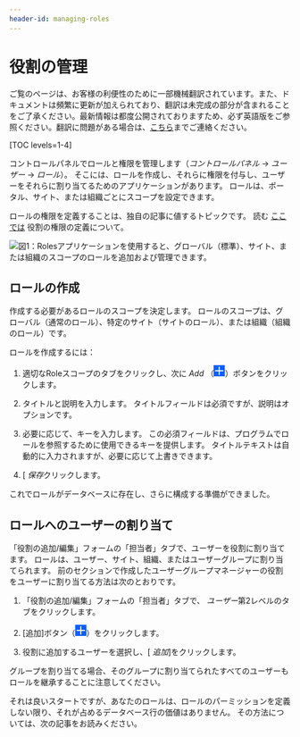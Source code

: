```yaml
---
header-id: managing-roles
---
```


# 役割の管理

<p class="alert alert-info"><span class="wysiwyg-color-blue120">ご覧のページは、お客様の利便性のために一部機械翻訳されています。また、ドキュメントは頻繁に更新が加えられており、翻訳は未完成の部分が含まれることをご了承ください。最新情報は都度公開されておりますため、必ず英語版をご参照ください。翻訳に問題がある場合は、<a href="mailto:support-content-jp@liferay.com">こちら</a>までご連絡ください。</span></p>

[TOC levels=1-4]

コントロールパネルでロールと権限を管理します（*コントロールパネル* → *ユーザー* → *ロール*）。 そこには、ロールを作成し、それらに権限を付与し、ユーザーをそれらに割り当てるためのアプリケーションがあります。 ロールは、ポータル、サイト、または組織ごとにスコープを設定できます。

ロールの権限を定義することは、独自の記事に値するトピックです。 読む [ここでは](/docs/7-1/user/-/knowledge_base/u/defining-role-permissions) 役割の権限の定義について。

![図1：Rolesアプリケーションを使用すると、グローバル（標準）、サイト、または組織のスコープのロールを追加および管理できます。](../../../images/roles-app.png)

## ロールの作成

作成する必要があるロールのスコープを決定します。 ロールのスコープは、グローバル（通常のロール）、特定のサイト（サイトのロール）、または組織（組織のロール）です。

ロールを作成するには：

1.  適切なRoleスコープのタブをクリックし、次に *Add* （![Add](../../../images/icon-add.png)）ボタンをクリックします。

2.  タイトルと説明を入力します。 タイトルフィールドは必須ですが、説明はオプションです。

3.  必要に応じて、キーを入力します。 この必須フィールドは、プログラムでロールを参照するために使用できるキーを提供します。 タイトルテキストは自動的に入力されますが、必要に応じて上書きできます。

4.  [ *保存*クリックします。

これでロールがデータベースに存在し、さらに構成する準備ができました。

## ロールへのユーザーの割り当て

「役割の追加/編集」フォームの「担当者」タブで、ユーザーを役割に割り当てます。 ロールは、ユーザー、サイト、組織、またはユーザーグループに割り当てられます。 前のセクションで作成したユーザーグループマネージャーの役割をユーザーに割り当てる方法は次のとおりです。

1.  「役割の追加/編集」フォームの「担当者」タブで、 *ユーザー*第2レベルのタブをクリックします。

2.  [追加]ボタン（![Add](../../../images/icon-add.png)）をクリックします。

3.  役割に追加するユーザーを選択し、[ *追加*]をクリックします。

グループを割り当てる場合、そのグループに割り当てられたすべてのユーザーもロールを継承することに注意してください。

それは良いスタートですが、あなたのロールは、ロールのパーミッションを定義しない限り、それが占めるデータベース行の価値はありません。 その方法については、次の記事をお読みください。
